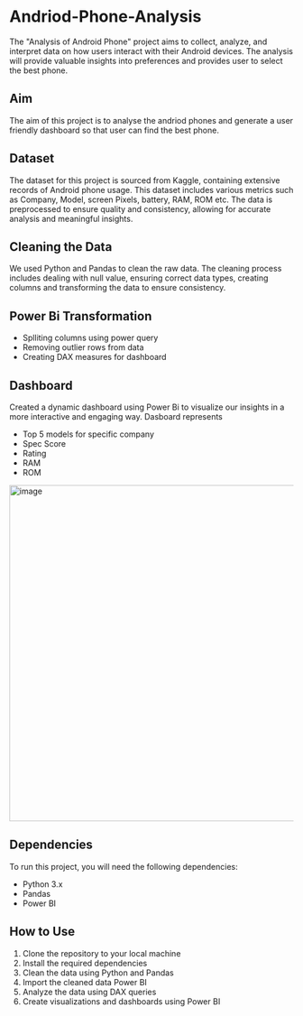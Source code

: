 # Andriod-Phone-Analysis
The "Analysis of Android Phone" project aims to collect, analyze, and interpret data on how users interact with their Android devices. The analysis will provide valuable insights into preferences and provides user to select the best phone.

## Aim
The aim of this project is to analyse the andriod phones and generate a user friendly dashboard so that user can find the best phone.

## Dataset
The dataset for this project is sourced from Kaggle, containing extensive records of Android phone usage. This dataset includes various metrics such as Company, Model, screen Pixels, battery, RAM, ROM etc. The data is preprocessed to ensure quality and consistency, allowing for accurate analysis and meaningful insights.

## Cleaning the Data
We used Python and Pandas to clean the raw data. The cleaning process includes dealing with null value, ensuring correct data types, creating columns and transforming the data to ensure consistency.

## Power Bi Transformation
- Splliting columns using power query
- Removing outlier rows from data
- Creating DAX measures for dashboard 



## Dashboard
Created a dynamic dashboard using Power Bi to visualize our insights in a more interactive and engaging way.
Dasboard represents
- Top 5 models for specific company
- Spec Score
- Rating
- RAM
- ROM

<img width="596" alt="image" src="https://github.com/lokeshpal27/Andriod-Phone-Analysis/assets/114469389/3d74a7ac-0888-464f-8a86-eb19bb7ac593">



## Dependencies
To run this project, you will need the following dependencies:

- Python 3.x
- Pandas
- Power BI

## How to Use
1. Clone the repository to your local machine
2. Install the required dependencies
4. Clean the data using Python and Pandas
5. Import the cleaned data Power BI
6. Analyze the data using DAX  queries
7. Create visualizations and dashboards using Power BI





